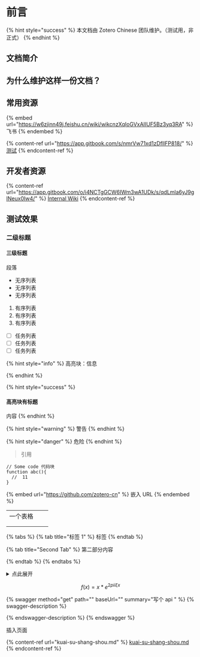 # 前言

{% hint style="success" %}
本文档由 Zotero Chinese 团队维护。（测试用，非正式）
{% endhint %}

## 文档简介





## 为什么维护这样一份文档？





## 常用资源

{% embed url="https://w6zjinn49j.feishu.cn/wiki/wikcnzXqIoGVxAIIUF5Bz3yq3RA" %}
飞书
{% endembed %}

{% content-ref url="https://app.gitbook.com/s/nmrVw71xd1zDfllFP818/" %}
[测试](https://app.gitbook.com/s/nmrVw71xd1zDfllFP818/)
{% endcontent-ref %}

## 开发者资源

{% content-ref url="https://app.gitbook.com/o/i4NCTgGCW6IWm3wA1UDk/s/qdLmla6yJ9gINeux0Iw4/" %}
[Internal Wiki](https://app.gitbook.com/o/i4NCTgGCW6IWm3wA1UDk/s/qdLmla6yJ9gINeux0Iw4/)
{% endcontent-ref %}

## 测试效果

### 二级标题

#### 三级标题

段落

* 无序列表
* 无序列表
* 无序列表

1. 有序列表
2. 有序列表
3. 有序列表

* [ ] 任务列表
* [ ] 任务列表
* [ ] 任务列表

{% hint style="info" %}
高亮块：信息


{% endhint %}

{% hint style="success" %}
#### 高亮块有标题

内容
{% endhint %}

{% hint style="warning" %}
警告
{% endhint %}

{% hint style="danger" %}
危险
{% endhint %}

> 引用

```
// Some code 代码块
function abc(){
  //  11
}
```

{% embed url="https://github.com/zotero-cn" %}
嵌入 URL
{% endembed %}

|      |   |   |
| ---- | - | - |
| 一个表格 |   |   |
|      |   |   |
|      |   |   |

{% tabs %}
{% tab title="标签 1" %}
标签
{% endtab %}

{% tab title="Second Tab" %}
第二部分内容


{% endtab %}
{% endtabs %}

<details>

<summary>点此展开</summary>

展开内容

</details>

$$
f(x) = x * e^{2 pi i \xi x}
$$

{% swagger method="get" path="" baseUrl="" summary="写个 api " %}
{% swagger-description %}

{% endswagger-description %}
{% endswagger %}

插入页面

{% content-ref url="kuai-su-shang-shou.md" %}
[kuai-su-shang-shou.md](kuai-su-shang-shou.md)
{% endcontent-ref %}





